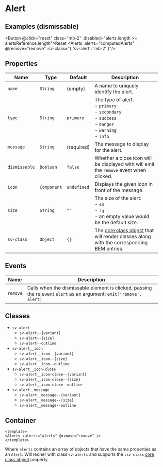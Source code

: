 <script setup>
import { computed, ref } from "vue";
import { BeakerIcon } from '@heroicons/vue/outline'
import { Alert, Alerts, Button, ButtonGroup, Checkbox } from "@/components";

const outline = ref(false);
const icon = ref(false);
const size = ref("");

const buttons = ref([
    {
        text: "none",
        value: ""
    },
    {
        text: "small",
        value: "sm"
    },
    {
        text: "large",
        value: "lg"
    },
]);

const alertsReference = [
    {
        name: "Primary",
        message: "A simple primary alert.",
        variant: "primary",
        dismissable: true
    },
    {
        name: "Secondary",
        message: "A simple secondary alert.",
        variant: "secondary",
        dismissable: true
    },
    {
        name: "Success",
        message: "A simple success alert.",
        variant: "success",
        dismissable: true
    },
    {
        name: "Danger",
        message: "A simple danger alert.",
        variant: "danger",
        dismissable: true
    },
    {
        name: "Warning",
        message: "A simple warning alert.",
        variant: "warning",
        dismissable: true
    },
    {
        name: "Information",
        message: "A simple info alert.",
        variant: "info",
        dismissable: true
    }
];

const alerts = ref([]);

const remove = (alert) => {
    const index = alerts.value.findIndex(item => item.name === alert.name);

    if (index < 0) {
        return;
    }

    alerts.value.splice(index, 1);
}

const getIcon = () => {
    return icon.value ? BeakerIcon : undefined;
}

const computedAlerts = computed(() => {
    return alerts.value.map(item => ({...item, outline: outline.value, size: size.value, icon: getIcon()}));
})

const reset = () => {
    alerts.value = [...alertsReference];
}

reset();
</script>

# Alert

## Examples (dismissable)

<ButtonGroup v-model="size" :buttons="buttons" class="mb-4" />

<Checkbox v-model="outline" label="Outline?" class="mb-4" />
<Checkbox v-model="icon" label="Icon?" class="mb-4" />

<Button @click="reset" class="mb-2" :disabled="alerts.length >= alertsReference.length">Reset</Button>
<Alerts :alerts="computedAlerts" @remove="remove" :sv-class="{ 'sv-alert': 'mb-2' }"/>

## Properties

| Name          | Type        | Default     | Description                                                                                                        |
| ------------- | ----------- | ----------- | ------------------------------------------------------------------------------------------------------------------ |
| `name`        | `String`    | (empty)     | A name to uniquely identify the alert.                                                                             |
| `type`        | `String`    | `primary`   | The type of alert:<br/>- `primary`<br/>- `secondary`<br/>- `success`<br/>- `danger`<br/>- `warning`<br/>- `info`   |
| `message`     | `String`    | (required)  | The message to display for the alert.                                                                              |
| `dismissable` | `Boolean`   | `false`     | Whether a close icon will be displayed with will emit the `remove` event when clicked.                             |
| `icon`        | `Component` | `undefined` | Displays the given icon in front of the message.                                                                   |
| `size`        | `String`    | `""`        | The size of the alert:<br/>- `sm`<br/>- `lg`<br/>- an empty value would be the default size.                       |
| `sv-class`    | `Object`    | `{}`        | The [core class object](/components/core-class) that will render classes along with the corresponding BEM entries. |

## Events

| Name     | Description                                     |
| -------- | ----------------------------------------------- |
| `remove` | Calls when the dismissable element is clicked, passing the relevant `alert` as an argument: `emit('remove', alert)` |

## Classes

- `sv-alert`
  - `sv-alert--{variant}`
  - `sv-alert--{size}`
  - `sv-alert--outline`
- `sv-alert__icon`
  - `sv-alert__icon--{variant}`
  - `sv-alert__icon--{size}`
  - `sv-alert__icon--outline`
- `sv-alert__icon-close`
  - `sv-alert__icon-close--{variant}`
  - `sv-alert__icon-close--{size}`
  - `sv-alert__icon-close--outline`
- `sv-alert__message`
  - `sv-alert__message--{variant}`
  - `sv-alert__message--{size}`
  - `sv-alert__message--outline`

## Container

```vue
<template>
<Alerts :alerts="alerts" @remove="remove" />
</template>
```

Where `alerts` contains an array of objects that have the same properties as an `Alert`.  Will redner with class `sv-alerts` and supports the `:sv-class` [core class object](/components/core-class) property.